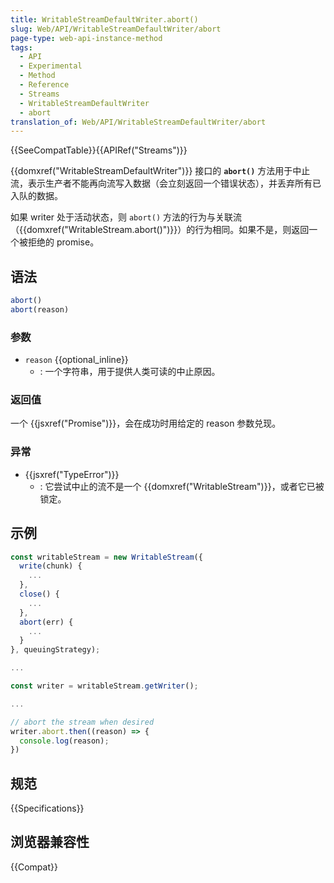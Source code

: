 ```yaml
---
title: WritableStreamDefaultWriter.abort()
slug: Web/API/WritableStreamDefaultWriter/abort
page-type: web-api-instance-method
tags:
  - API
  - Experimental
  - Method
  - Reference
  - Streams
  - WritableStreamDefaultWriter
  - abort
translation_of: Web/API/WritableStreamDefaultWriter/abort
---
```

{{SeeCompatTable}}{{APIRef("Streams")}}

{{domxref("WritableStreamDefaultWriter")}} 接口的 **`abort()`** 方法用于中止流，表示生产者不能再向流写入数据（会立刻返回一个错误状态），并丢弃所有已入队的数据。

如果 writer 处于活动状态，则 `abort()` 方法的行为与关联流（{{domxref("WritableStream.abort()")}}）的行为相同。如果不是，则返回一个被拒绝的 promise。

## 语法

```js
abort()
abort(reason)
```

### 参数

- `reason` {{optional_inline}}
  - : 一个字符串，用于提供人类可读的中止原因。

### 返回值

一个 {{jsxref("Promise")}}，会在成功时用给定的 reason 参数兑现。

### 异常

- {{jsxref("TypeError")}}
  - : 它尝试中止的流不是一个 {{domxref("WritableStream")}}，或者它已被锁定。

## 示例

```js
const writableStream = new WritableStream({
  write(chunk) {
    ...
  },
  close() {
    ...
  },
  abort(err) {
    ...
  }
}, queuingStrategy);

...

const writer = writableStream.getWriter();

...

// abort the stream when desired
writer.abort.then((reason) => {
  console.log(reason);
})
```

## 规范

{{Specifications}}

## 浏览器兼容性

{{Compat}}
